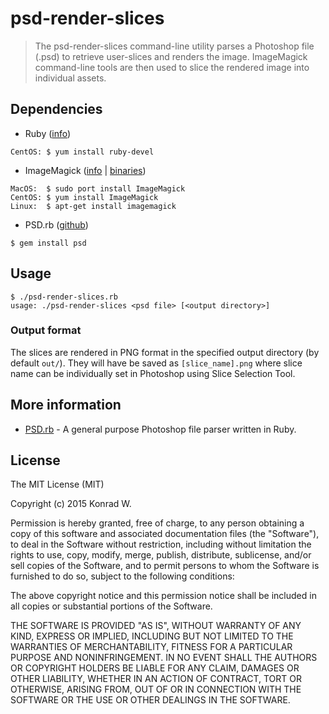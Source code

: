 
# psd-render-slices

> The psd-render-slices command-line utility parses a Photoshop file (.psd) to 
retrieve user-slices and renders the image. ImageMagick command-line tools are 
then used to slice the rendered image into individual assets.

## Dependencies

 - Ruby ([info](http://www.ruby-lang.org/))
```
CentOS: $ yum install ruby-devel
```
 - ImageMagick ([info](http://www.imagemagick.org/) | [binaries](http://www.imagemagick.org/script/binary-releases.php))
```
MacOS:  $ sudo port install ImageMagick
CentOS: $ yum install ImageMagick
Linux:  $ apt-get install imagemagick
```
 - PSD.rb ([github](https://github.com/layervault/psd.rb))
```
$ gem install psd
```

## Usage

```
$ ./psd-render-slices.rb
usage: ./psd-render-slices <psd file> [<output directory>]
```

### Output format 

The slices are rendered in PNG format in the specified output directory (by 
default `out/`). They will have be saved as `[slice_name].png` where slice name
can be individually set in Photoshop using Slice Selection Tool.

## More information

 - [PSD.rb](https://github.com/layervault/psd.rb) - A general purpose Photoshop
 file parser written in Ruby.
 
## License

The MIT License (MIT)

Copyright (c) 2015 Konrad W.

Permission is hereby granted, free of charge, to any person obtaining a copy
of this software and associated documentation files (the "Software"), to deal
in the Software without restriction, including without limitation the rights
to use, copy, modify, merge, publish, distribute, sublicense, and/or sell
copies of the Software, and to permit persons to whom the Software is
furnished to do so, subject to the following conditions:

The above copyright notice and this permission notice shall be included in all
copies or substantial portions of the Software.

THE SOFTWARE IS PROVIDED "AS IS", WITHOUT WARRANTY OF ANY KIND, EXPRESS OR
IMPLIED, INCLUDING BUT NOT LIMITED TO THE WARRANTIES OF MERCHANTABILITY,
FITNESS FOR A PARTICULAR PURPOSE AND NONINFRINGEMENT. IN NO EVENT SHALL THE
AUTHORS OR COPYRIGHT HOLDERS BE LIABLE FOR ANY CLAIM, DAMAGES OR OTHER
LIABILITY, WHETHER IN AN ACTION OF CONTRACT, TORT OR OTHERWISE, ARISING FROM,
OUT OF OR IN CONNECTION WITH THE SOFTWARE OR THE USE OR OTHER DEALINGS IN THE
SOFTWARE.
